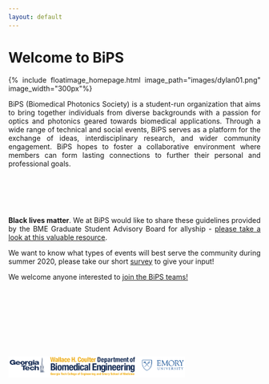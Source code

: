 ```yaml
---
layout: default
---
```


# Welcome to BiPS

<style>
body { 
    text-align: justify
}
</style>

{% include floatimage_homepage.html image_path="images/dylan01.png" image_width="300px"%}

BiPS (Biomedical Photonics Society) is a student-run organization that aims to bring together individuals from diverse backgrounds with a passion for optics and photonics geared towards biomedical applications. Through a wide range of technical and social events, BiPS serves as a platform for the exchange of ideas, interdisciplinary research, and wider community engagement. BiPS hopes to foster a collaborative environment where members can form lasting connections to further their personal and professional goals.

<code>
&nbsp;
&nbsp;
&nbsp;
</code>

**Black lives matter**. We at BiPS would like to share these guidelines provided by the BME Graduate Student Advisory Board for allyship - [please take a look at this valuable resource](https://docs.google.com/document/d/140bfiSDGuiR91TYmRNg7HnsZVTVFVcGvv9SMMe4hVKw/edit).

We want to know what types of events will best serve the community during summer 2020, please take our short [survey](https://docs.google.com/forms/d/e/1FAIpQLSfTlYQRCFOhuHpfr9MdH-v1RMtRI5e2gdpm3mkezbyeksj_2Q/viewform?fbclid=IwAR0HR3E2cdGBfG38B-3XvI79dCQ99ZCAp0AUdrfSewvjmhzpudug1qu1Wco) to give your input!

We welcome anyone interested to [join the BiPS teams!](https://teams.microsoft.com/l/team/19%3a946d63e6748d4168a009cd653a12bdc8%40thread.tacv2/conversations?groupId=e3cb8047-564c-44df-a290-b786c843ee71&tenantId=482198bb-ae7b-4b25-8b7a-6d7f32faa083)

<code>
&nbsp;
&nbsp;
&nbsp;
&nbsp;
&nbsp;
&nbsp;
&nbsp;
</code>

<img src="images/bipshomelogos3.png" width="70%">
